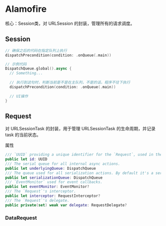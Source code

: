 # Alamofire

核心：Session类，对 URLSession 的封装，管理所有的请求调度。

## Session

```swift
// 确保之后的代码在指定队列上执行
dispatchPrecondition(condition: .onQueue(.main))

// 示例代码
DispatchQueue.global().async {
  // Something...
  
  // 执行到这句时，判断当前是不是在主队列，不是的话，程序不往下执行
  dispatchPrecondition(condition: .onQueue(.main))
  
  // UI操作
}
```

## Request

对 URLSessionTask 的封装，用于管理 URLSessionTask 的生命周期，并记录 task 的当前状态。

属性

```swift
/// `UUID` providing a unique identifier for the `Request`, used in the `Hashable` and `Equatable` conformances.
public let id: UUID
/// The serial queue for all internal async actions.
public let underlyingQueue: DispatchQueue
/// The queue used for all serialization actions. By default it's a serial queue that targets `underlyingQueue`.
public let serializationQueue: DispatchQueue
/// `EventMonitor` used for event callbacks.
public let eventMonitor: EventMonitor?
/// The `Request`'s interceptor.
public let interceptor: RequestInterceptor?
/// The `Request`'s delegate.
public private(set) weak var delegate: RequestDelegate?
```



### DataRequest


